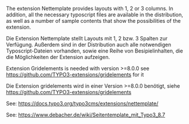 The extension Nettemplate provides layouts with 1, 2 or 3 columns. In addition, all the necessary typoscript files are available in the distribution, as well as a number of sample contents that show the possibilities of the extension.

Die Extension Nettemplate stellt Layouts mit 1, 2 bzw. 3 Spalten zur Verfügung. Außerdem sind in der Distribution auch alle notwendigen Typoscript-Dateien vorhanden, sowie eine Reihe von Besipielinhalten, die die Möglichkeiten der Extension aufzeigen.

Extension Gridelements is needed with version >=8.0.0 see https://github.com/TYPO3-extensions/gridelements for it

Die Extension gridelements wird in einer Version >=8.0.0 benötigt, siehe https://github.com/TYPO3-extensions/gridelements

See: https://docs.typo3.org/typo3cms/extensions/nettemplate/

See: https://www.debacher.de/wiki/Seitentemplate_mit_Typo3_8.7
